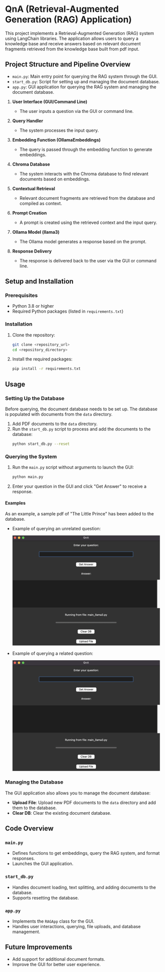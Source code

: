 # QnA (Retrieval-Augmented Generation (RAG) Application)

This project implements a Retrieval-Augmented Generation (RAG) system using LangChain libraries. The application allows users to query a knowledge base and receive answers based on relevant document fragments retrieved from the knowledge base built from pdf input.

## Project Structure and Pipeline Overview

- `main.py`: Main entry point for querying the RAG system through the GUI.
- `start_db.py`: Script for setting up and managing the document database.
- `app.py`: GUI application for querying the RAG system and managing the document database.

1. **User Interface (GUI/Command Line)**
    - The user inputs a question via the GUI or command line.

2. **Query Handler**
    - The system processes the input query.

3. **Embedding Function (OllamaEmbeddings)**
    - The query is passed through the embedding function to generate embeddings.

4. **Chroma Database**
    - The system interacts with the Chroma database to find relevant documents based on embeddings.

5. **Contextual Retrieval**
    - Relevant document fragments are retrieved from the database and compiled as context.

6. **Prompt Creation**
    - A prompt is created using the retrieved context and the input query.

7. **Ollama Model (llama3)**
    - The Ollama model generates a response based on the prompt.

8. **Response Delivery**
    - The response is delivered back to the user via the GUI or command line.

## Setup and Installation

### Prerequisites

- Python 3.8 or higher
- Required Python packages (listed in `requirements.txt`)

### Installation

1. Clone the repository:
    ```bash
    git clone <repository_url>
    cd <repository_directory>
    ```

2. Install the required packages:
    ```bash
    pip install -r requirements.txt
    ```

## Usage

### Setting Up the Database

Before querying, the document database needs to be set up. The database is populated with documents from the `data` directory.

1. Add PDF documents to the `data` directory.
2. Run the `start_db.py` script to process and add the documents to the database:
    ```bash
    python start_db.py --reset
    ```

### Querying the System

1. Run the `main.py` script without arguments to launch the GUI:
    ```bash
    python main.py
    ```

2. Enter your question in the GUI and click "Get Answer" to receive a response.

#### Examples
As an example, a sample pdf of "The Little Prince" has been added to the database.
- Example of querying an unrelated question:
  
  ![Unrelated Question](./examples/elonmuskexample.gif)

- Example of querying a related question:
  
  ![Related Question](./examples/littleprinceexample.gif)

### Managing the Database

The GUI application also allows you to manage the document database:

- **Upload File**: Upload new PDF documents to the `data` directory and add them to the database.
- **Clear DB**: Clear the existing document database.

## Code Overview

### `main.py`

- Defines functions to get embeddings, query the RAG system, and format responses.
- Launches the GUI application.

### `start_db.py`

- Handles document loading, text splitting, and adding documents to the database.
- Supports resetting the database.

### `app.py`

- Implements the `RAGApp` class for the GUI.
- Handles user interactions, querying, file uploads, and database management.

## Future Improvements

- Add support for additional document formats.
- Improve the GUI for better user experience.